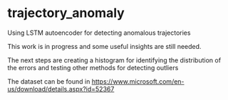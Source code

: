 # trajectory_anomaly
Using LSTM autoencoder for detecting anomalous trajectories

This work is in progress and some useful insights are still needed.

The next steps are creating a histogram for identifying the distribution of the errors and testing other methods for detecting outliers

The dataset can be found in https://www.microsoft.com/en-us/download/details.aspx?id=52367
